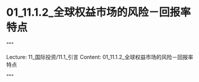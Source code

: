 # 01_11.1.2_全球权益市场的风险－回报率特点

"""

Lecture: 11_国际投资/11.1_引言
Content: 01_11.1.2_全球权益市场的风险－回报率特点

"""

